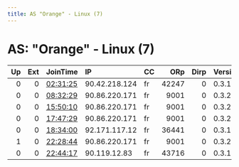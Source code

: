```yaml
---
title: AS "Orange" - Linux (7)
---
```


# AS: "Orange" - Linux (7)

|   Up |   Ext | JoinTime                                                                                   | IP            | CC   |   ORp |   Dirp | Version   | Contact   | Nickname      |   eFamMembers |
|-----:|------:|:-------------------------------------------------------------------------------------------|:--------------|:-----|------:|-------:|:----------|:----------|:--------------|--------------:|
|    0 |     0 | [02:31:25](https://atlas.torproject.org/#details/972FF689199DA38B06CBB60551488302E1114E9B) | 90.42.218.124 | fr   | 42247 |      0 | 0.3.1.9   | None      | UbuntuCore201 |             1 |
|    0 |     0 | [08:32:29](https://atlas.torproject.org/#details/304E78C9509B518CF84E69564BEBA3463E748B09) | 90.86.220.171 | fr   |  9001 |      0 | 0.3.2.9   | None      | Darkastro2018 |             1 |
|    0 |     0 | [15:50:10](https://atlas.torproject.org/#details/3B0E550EAEED7329C4992D4AC11DE564D684F81D) | 90.86.220.171 | fr   |  9001 |      0 | 0.3.2.9   | None      | Darkastro2018 |             1 |
|    0 |     0 | [17:47:29](https://atlas.torproject.org/#details/668D3AC1FFAFD229F24C01E8F9DC713E0904CA13) | 90.86.220.171 | fr   |  9001 |      0 | 0.3.2.9   | None      | Darkastro2018 |             1 |
|    0 |     0 | [18:34:00](https://atlas.torproject.org/#details/3F67911B0AAB60DC41265F9ED121075E866E303F) | 92.171.117.12 | fr   | 36441 |      0 | 0.3.1.9   | None      | UbuntuCore200 |             1 |
|    1 |     0 | [22:28:44](https://atlas.torproject.org/#details/20D3E993FBB2B31C4A9508DDCAF2DCA38FAE8B74) | 90.86.220.171 | fr   |  9001 |      0 | 0.3.2.9   | None      | Darkastro2018 |             1 |
|    0 |     0 | [22:44:17](https://atlas.torproject.org/#details/6A8C6C0BBDC3B8762D446D0C919AF286E574A75E) | 90.119.12.83  | fr   | 43716 |      0 | 0.3.1.9   | None      | UbuntuCore201 |             1 |
